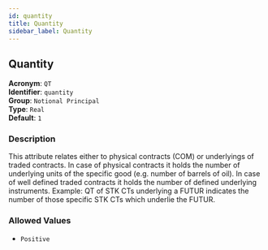 ```yaml
---
id: quantity
title: Quantity
sidebar_label: Quantity
---
```


## Quantity

**Acronym**: `QT`  
**Identifier**: `quantity`  
**Group**: `Notional Principal`  
**Type**: `Real`  
**Default**: `1`  

### Description
This attribute relates either to physical contracts (COM) or underlyings of traded contracts. 
In case of physical contracts it holds the number of underlying units of the specific good (e.g. number of barrels of oil). 
In case of well defined traded contracts it holds the number of defined underlying instruments. Example: QT of STK CTs underlying a FUTUR indicates the number of those specific STK CTs which underlie the FUTUR.

### Allowed Values
- `Positive`
